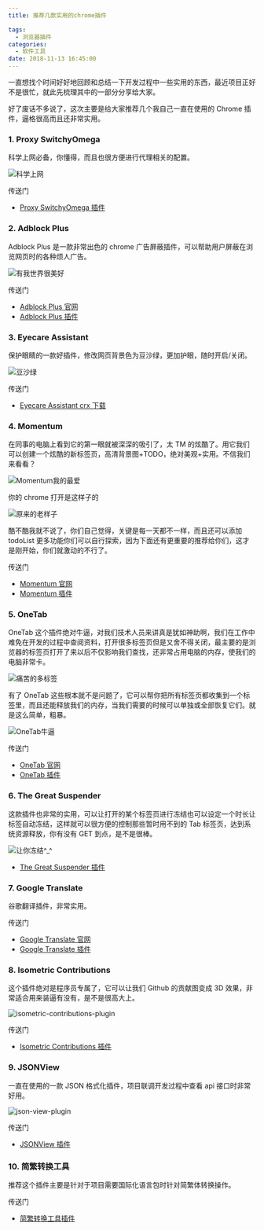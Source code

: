 ```yaml
---
title: 推荐几款实用的chrome插件

tags:
  - 浏览器插件
categories:
  - 软件工具
date: 2018-11-13 16:45:00
---
```


一直想找个时间好好地回顾和总结一下开发过程中一些实用的东西，最近项目正好不是很忙，就此先梳理其中的一部分分享给大家。

好了废话不多说了，这次主要是给大家推荐几个我自己一直在使用的 Chrome 插件，逼格很高而且还非常实用。

### 1. Proxy SwitchyOmega

科学上网必备，你懂得，而且也很方便进行代理相关的配置。

![科学上网](/images/uploads/chrome-switchy-omega-plugin-01.png)

传送门

- [Proxy SwitchyOmega 插件](https://chrome.google.com/webstore/detail/proxy-switchyomega/padekgcemlokbadohgkifijomclgjgif?hl=zh-CN)

### 2. Adblock Plus

Adblock Plus 是一款非常出色的 chrome 广告屏蔽插件，可以帮助用户屏蔽在浏览网页时的各种烦人广告。

![有我世界很美好](/images/uploads/chrome-adblock-plus-plugin-01.png)

<!--more-->

传送门

- [Adblock Plus 官网](https://adblockplus.org/)
- [Adblock Plus 插件](https://chrome.google.com/webstore/detail/adblock-plus/cfhdojbkjhnklbpkdaibdccddilifddb)

### 3. Eyecare Assistant

保护眼睛的一款好插件，修改网页背景色为豆沙绿，更加护眼，随时开启/关闭。

![豆沙绿](/images/uploads/chrome-eyecare-assistant-plugin-01.png)

传送门

- [Eyecare Assistant crx 下载](https://www.crx4chrome.com/down/40524/crx/)

### 4. Momentum

在同事的电脑上看到它的第一眼就被深深的吸引了，太 TM 的炫酷了。用它我们可以创建一个炫酷的新标签页，高清背景图+TODO，绝对美观+实用。不信我们来看看？

![Momentum我的最爱](/images/uploads/chrome-momentum-plugin-01.png)

你的 chrome 打开是这样子的

![原来的老样子](/images/uploads/chrome-momentum-plugin-02.png)

酷不酷我就不说了，你们自己觉得，关键是每一天都不一样，而且还可以添加 todoList 更多功能你们可以自行探索，因为下面还有更重要的推荐给你们，这才是刚开始，你们就激动的不行了。

传送门

- [Momentum 官网](https://momentumdash.com/)
- [Momentum 插件](https://chrome.google.com/webstore/detail/momentum/laookkfknpbbblfpciffpaejjkokdgca?hl=zh-CN)

### 5. OneTab

OneTab 这个插件绝对牛逼，对我们技术人员来讲真是犹如神助啊，我们在工作中难免在开发的过程中查阅资料，打开很多标签页但是又舍不得关闭，最主要的是浏览器的标签页打开了来以后不仅影响我们查找，还非常占用电脑的内存，使我们的电脑非常卡。

![痛苦的多标签](/images/uploads/chrome-one-tab-plugin-01.png)

有了 OneTab 这些根本就不是问题了，它可以帮你把所有标签页都收集到一个标签里，而且还能释放我们的内存，当我们需要的时候可以单独或全部恢复它们。就是这么简单，粗暴。

![OneTab牛逼](/images/uploads/chrome-one-tab-plugin-02.png)

传送门

- [OneTab 官网](https://www.one-tab.com/)
- [OneTab 插件](https://chrome.google.com/webstore/detail/onetab/chphlpgkkbolifaimnlloiipkdnihall?hl=zh-CN)

### 6. The Great Suspender

这款插件也非常的实用，可以让打开的某个标签页进行冻结也可以设定一个时长让标签自动冻结，这样就可以很方便的控制那些暂时用不到的 Tab 标签页，达到系统资源释放，你有没有 GET 到点，是不是很棒。

![让你冻结^_^](/images/uploads/chrome-the-great-suspender-plugin-01.png)

- [The Great Suspender 插件](https://chrome.google.com/webstore/detail/the-great-suspender/klbibkeccnjlkjkiokjodocebajanakg?hl=zh-CN)

### 7. Google Translate

谷歌翻译插件，非常实用。

传送门

- [Google Translate 官网](https://translate.google.com/)
- [Google Translate 插件](https://chrome.google.com/webstore/detail/google-translate/aapbdbdomjkkjkaonfhkkikfgjllcleb?hl=zh-CN)

### 8. Isometric Contributions

这个插件绝对是程序员专属了，它可以让我们 Github 的贡献图变成 3D 效果，非常适合用来装逼有没有，是不是很高大上。

![isometric-contributions-plugin](/images/uploads/chrome-isometric-contributions-plugin.jpg)

传送门

- [Isometric Contributions 插件](https://chrome.google.com/webstore/detail/isometric-contributions/mjoedlfflcchnleknnceiplgaeoegien?hl=zh-CN)

### 9. JSONView

一直在使用的一款 JSON 格式化插件，项目联调开发过程中查看 api 接口时非常好用。

![json-view-plugin](/images/uploads/chrome-json-view-plugin.jpg)

传送门

- [JSONView 插件](https://chrome.google.com/webstore/detail/jsonview/chklaanhfefbnpoihckbnefhakgolnmc?hl=zh-CN)

### 10. 简繁转换工具

推荐这个插件主要是针对于项目需要国际化语言包时针对简繁体转换操作。

传送门

- [简繁转换工具插件](https://chrome.google.com/webstore/detail/%E7%AE%80%E7%B9%81%E8%BD%AC%E6%8D%A2%E5%B7%A5%E5%85%B7/jckhapdbaoilnkbidodkhendklmfgjgc?hl=zh-CN)
